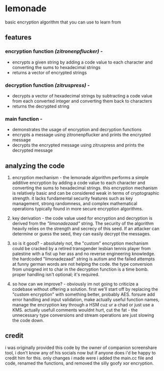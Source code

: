 # lemonade
basic encryption algorithm that you can use to learn from

## features 
### encryption function _(zitronenpflucker)_ - 
  * encrypts a given string by adding a code value to each character and converting the sums to hexadecimal strings
  * returns a vector of encrypted strings

### decryption function _(zitruspress)_ - 
  * decrypts a vector of hexadecimal strings by subtracting a code value from each converted integer and converting them back to characters
  * returns the decrypted string

### main function -
  * demonstrates the usage of encryption and decryption functions
  * encrypts a message using zitronenpflucker and prints the encrypted message
  * decrypts the encrypted message using zitruspress and prints the decrypted message

## analyzing the code

1. encryption mechanism - the lemonade algorithm performs a simple additive encryption by adding a code value to each character and converting the sums to hexadecimal strings. this encryption mechanism is relatively basic and can be considered weak in terms of cryptographic strength. it lacks fundamental security features such as key management, strong randomness, and complex mathematical operations typically found in more secure encryption algorithms.

2. key derivation - the code value used for encryption and decryption is derived from the _"limonadezaad"_ string. The security of the algorithm heavily relies on the strength and secrecy of this seed. If an attacker can determine or guess the seed, they can easily decrypt the messages. 

3. so is it good? - absolutely not, the "custom" encryption mechanism could be cracked by a retired transgender lesbian tennis player from palestine with a fist up her ass and no reverse engineering knowledge. the hardcoded "limonadezaad" string is autism and the failed attempts at funny german words are not helping the code. the type conversion from unsigned int to char in the decryption function is a time bomb. proper handling isn't optional; it's required.

4. so how can we improve? - obviously im not going to criticize a codebase without offering a solution. first we'll start off by replacing the "custom encryption" with something better, probably AES. forsure add error handling and input validation, make actually useful function names, manage the encryption key through a HSM cuz ur a chad or just use a KMS. actually usefull comments wouldnt hurt, cut the fat - the unnecessary type conversions and stream operations are just slowing the code down. 

## credit

i was originally provided this code by the owner of companion screenshare tool, i don't know any of his socials now but if anyone does i'd be happy to credit him for this. only changes i made were i added the main.cc file and code, renamed the functions, and removed the silly goofy xor encryption.
